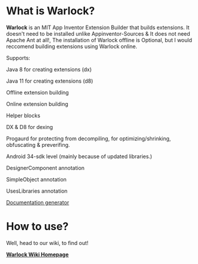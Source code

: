 # What is Warlock?

**Warlock** is an MIT App Inventor Extension Builder that builds extensions. It doesn't need to be installed unlike Appinventor-Sources & It does not need Apache Ant at all!, The installation of Warlock offline is Optional, but I would reccomend building extensions using Warlock online.

Supports:

Java 8 for creating extensions (dx)

Java 11 for creating extensions (d8)

Offline extension building

Online extension building

Helper blocks

DX & D8 for dexing

Progaurd for protecting from decompiling, for optimizing/shrinking, obfuscating & preverifing.

Android 34-sdk level (mainly because of updated libraries.)

DesignerComponent annotation

SimpleObject annotation

UsesLibraries annotation

<a href="https://philippinedeveloper.github.io/DocumentationWarlock/">Documentation generator</a>

# How to use?

Well, head to our wiki, to find out!

<a href="https://github.com/philippinedeveloper/WarlockExtensionCompiler/wiki"><b>Warlock Wiki Homepage</b></a>
